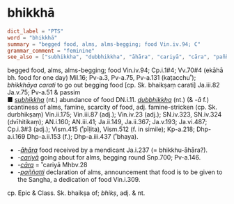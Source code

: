 # bhikkhā

``` toml
dict_label = "PTS"
word = "bhikkhā"
summary = "begged food, alms, alms-begging; food Vin.iv.94; C"
grammar_comment = "feminine"
see_also = ["subhikkha", "dubbhikkha", "āhāra", "cariyā", "cāra", "paññatti"]
```

begged food, alms, alms\-begging; food Vin.iv.94; Cp.i.1#4; Vv.70#4 (ekāhā bh. food for one day) Mil.16; Pv\-a.3, Pv\-a.75, Pv\-a.131 (kaṭacchu˚); *bhikkhāya carati* to go out begging food [cp. Sk. bhaikṣaṃ carati] Ja.iii.82 Ja.v.75; Pv\-a.51 & passim  
■ *[subhikkha](subhikkha.md)* (nt.) abundance of food DN.i.11. *[dubbhikkha](dubbhikkha.md)* (nt.) (& *\-ā* f.) scantiness of alms, famine, scarcity of food, adj. famine\-stricken (cp. Sk. durbhikṣaṃ) Vin.ii.175; Vin.iii.87 (adj.); Vin.iv.23 (adj.); SN.iv.323, SN.iv.324 (dvīhitikaṃ); AN.i.160; AN.iii.41; Ja.ii.149, Ja.ii.367; Ja.v.193; Ja.vi.487; Cp.i.3#3 (adj.); Vism.415 (˚pīḷita), Vism.512 (f. in simile); Kp\-a.218; Dhp\-a.i.169 Dhp\-a.ii.153 (f.); Dhp\-a.iii.437 (˚bhaya).

* *\-[āhāra](āhāra.md)* food received by a mendicant Ja.i.237 (= bhikkhu\-āhāra?).
* *\-[cariyā](cariyā.md)* going about for alms, begging round Snp.700; Pv\-a.146.
* *\-[cāra](cāra.md)* = ˚cariyā Mhbv.28
* *\-[paññatti](paññatti.md)* declaration of alms, announcement that food is to be given to the Sangha, a dedication of food Vin.i.309.

cp. Epic & Class. Sk. bhaikṣa of; *bhikṣ*, adj. & nt.

